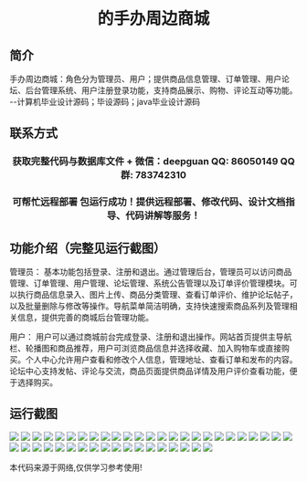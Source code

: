 <p><h1 align="center">的手办周边商城</h1></p>

## 简介
手办周边商城：角色分为管理员、用户；提供商品信息管理、订单管理、用户论坛、后台管理系统、用户注册登录功能，支持商品展示、购物、评论互动等功能。    --计算机毕业设计源码；毕设源码；java毕业设计源码


## 联系方式
<p><h3 align="center">获取完整代码与数据库文件 + 微信：deepguan QQ: 86050149 QQ群: 783742310</h3></p>
<p><h3 align="center">可帮忙远程部署 包运行成功！提供远程部署、修改代码、设计文档指导、代码讲解等服务！</h3></p>

## 功能介绍（完整见运行截图）
管理员： 基本功能包括登录、注册和退出。通过管理后台，管理员可以访问商品管理、订单管理、用户管理、论坛管理、系统公告管理以及订单评价管理模块。可以执行商品信息录入、图片上传、商品分类管理、查看订单评价、维护论坛帖子，以及批量删除与修改等操作。导航菜单简洁明确，支持快速搜索商品系列及管理相关信息，提供完善的商城后台管理功能。

用户： 用户可以通过商城前台完成登录、注册和退出操作。网站首页提供主导航栏、轮播图和商品推荐，用户可浏览商品信息并选择收藏、加入购物车或直接购买。个人中心允许用户查看和修改个人信息，管理地址、查看订单和发布的内容。论坛中心支持发帖、评论与交流，商品页面提供商品详情及用户评价查看功能，便于选择购买。


## 运行截图
![](https://bs-1329754181.cos.ap-shanghai.myqcloud.com/ssm/FigureMerchandiseStore/img/001.jpg)
![](https://bs-1329754181.cos.ap-shanghai.myqcloud.com/ssm/FigureMerchandiseStore/img/002.jpg)
![](https://bs-1329754181.cos.ap-shanghai.myqcloud.com/ssm/FigureMerchandiseStore/img/003.jpg)
![](https://bs-1329754181.cos.ap-shanghai.myqcloud.com/ssm/FigureMerchandiseStore/img/004.jpg)
![](https://bs-1329754181.cos.ap-shanghai.myqcloud.com/ssm/FigureMerchandiseStore/img/005.jpg)
![](https://bs-1329754181.cos.ap-shanghai.myqcloud.com/ssm/FigureMerchandiseStore/img/006.jpg)
![](https://bs-1329754181.cos.ap-shanghai.myqcloud.com/ssm/FigureMerchandiseStore/img/007.jpg)
![](https://bs-1329754181.cos.ap-shanghai.myqcloud.com/ssm/FigureMerchandiseStore/img/008.jpg)
![](https://bs-1329754181.cos.ap-shanghai.myqcloud.com/ssm/FigureMerchandiseStore/img/009.jpg)
![](https://bs-1329754181.cos.ap-shanghai.myqcloud.com/ssm/FigureMerchandiseStore/img/010.jpg)
![](https://bs-1329754181.cos.ap-shanghai.myqcloud.com/ssm/FigureMerchandiseStore/img/011.jpg)
![](https://bs-1329754181.cos.ap-shanghai.myqcloud.com/ssm/FigureMerchandiseStore/img/012.jpg)
![](https://bs-1329754181.cos.ap-shanghai.myqcloud.com/ssm/FigureMerchandiseStore/img/013.jpg)
![](https://bs-1329754181.cos.ap-shanghai.myqcloud.com/ssm/FigureMerchandiseStore/img/014.jpg)
![](https://bs-1329754181.cos.ap-shanghai.myqcloud.com/ssm/FigureMerchandiseStore/img/015.jpg)
![](https://bs-1329754181.cos.ap-shanghai.myqcloud.com/ssm/FigureMerchandiseStore/img/016.jpg)
![](https://bs-1329754181.cos.ap-shanghai.myqcloud.com/ssm/FigureMerchandiseStore/img/017.jpg)
![](https://bs-1329754181.cos.ap-shanghai.myqcloud.com/ssm/FigureMerchandiseStore/img/018.jpg)
![](https://bs-1329754181.cos.ap-shanghai.myqcloud.com/ssm/FigureMerchandiseStore/img/019.jpg)
![](https://bs-1329754181.cos.ap-shanghai.myqcloud.com/ssm/FigureMerchandiseStore/img/020.jpg)
![](https://bs-1329754181.cos.ap-shanghai.myqcloud.com/ssm/FigureMerchandiseStore/img/021.jpg)
![](https://bs-1329754181.cos.ap-shanghai.myqcloud.com/ssm/FigureMerchandiseStore/img/022.jpg)
![](https://bs-1329754181.cos.ap-shanghai.myqcloud.com/ssm/FigureMerchandiseStore/img/023.jpg)
![](https://bs-1329754181.cos.ap-shanghai.myqcloud.com/ssm/FigureMerchandiseStore/img/024.jpg)
![](https://bs-1329754181.cos.ap-shanghai.myqcloud.com/ssm/FigureMerchandiseStore/img/025.jpg)
![](https://bs-1329754181.cos.ap-shanghai.myqcloud.com/ssm/FigureMerchandiseStore/img/026.jpg)
![](https://bs-1329754181.cos.ap-shanghai.myqcloud.com/ssm/FigureMerchandiseStore/img/027.jpg)
![](https://bs-1329754181.cos.ap-shanghai.myqcloud.com/ssm/FigureMerchandiseStore/img/028.jpg)
![](https://bs-1329754181.cos.ap-shanghai.myqcloud.com/ssm/FigureMerchandiseStore/img/029.jpg)
![](https://bs-1329754181.cos.ap-shanghai.myqcloud.com/ssm/FigureMerchandiseStore/img/030.jpg)
![](https://bs-1329754181.cos.ap-shanghai.myqcloud.com/ssm/FigureMerchandiseStore/img/031.jpg)
![](https://bs-1329754181.cos.ap-shanghai.myqcloud.com/ssm/FigureMerchandiseStore/img/032.jpg)
![](https://bs-1329754181.cos.ap-shanghai.myqcloud.com/ssm/FigureMerchandiseStore/img/033.jpg)
![](https://bs-1329754181.cos.ap-shanghai.myqcloud.com/ssm/FigureMerchandiseStore/img/034.jpg)
![](https://bs-1329754181.cos.ap-shanghai.myqcloud.com/ssm/FigureMerchandiseStore/img/035.jpg)
![](https://bs-1329754181.cos.ap-shanghai.myqcloud.com/ssm/FigureMerchandiseStore/img/036.jpg)
![](https://bs-1329754181.cos.ap-shanghai.myqcloud.com/ssm/FigureMerchandiseStore/img/037.jpg)
![](https://bs-1329754181.cos.ap-shanghai.myqcloud.com/ssm/FigureMerchandiseStore/img/038.jpg)
![](https://bs-1329754181.cos.ap-shanghai.myqcloud.com/ssm/FigureMerchandiseStore/img/039.jpg)
![](https://bs-1329754181.cos.ap-shanghai.myqcloud.com/ssm/FigureMerchandiseStore/img/040.jpg)
![](https://bs-1329754181.cos.ap-shanghai.myqcloud.com/ssm/FigureMerchandiseStore/img/041.jpg)
![](https://bs-1329754181.cos.ap-shanghai.myqcloud.com/ssm/FigureMerchandiseStore/img/042.jpg)
![](https://bs-1329754181.cos.ap-shanghai.myqcloud.com/ssm/FigureMerchandiseStore/img/043.jpg)

<p>本代码来源于网络,仅供学习参考使用!</p>
